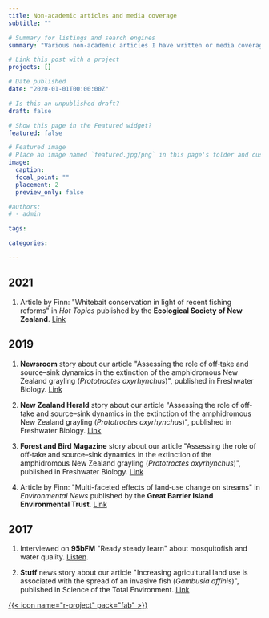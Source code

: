 ```yaml
---
title: Non-academic articles and media coverage
subtitle: ""

# Summary for listings and search engines
summary: "Various non-academic articles I have written or media coverage of my research."

# Link this post with a project
projects: []

# Date published
date: "2020-01-01T00:00:00Z"

# Is this an unpublished draft?
draft: false

# Show this page in the Featured widget?
featured: false

# Featured image
# Place an image named `featured.jpg/png` in this page's folder and customize its options here.
image:
  caption: 
  focal_point: ""
  placement: 2
  preview_only: false

#authors:
# - admin

tags:

categories:

---
```


## 2021
1. Article by Finn: "Whitebait conservation in light of recent fishing reforms" in *Hot Topics* published by the **Ecological Society of New Zealand**. [Link](https://newzealandecology.org/whitebait-conservation-light-recent-fishing-reforms)

## 2019
1. **Newsroom** story about our article "Assessing the role of off‐take and source–sink dynamics in the extinction of the amphidromous New Zealand grayling (*Prototroctes oxyrhynchus*)", published in Freshwater Biology. [Link](https://www.newsroom.co.nz/closure-for-a-fishy-cold-case)

2. **New Zealand Herald** story about our article "Assessing the role of off‐take and source–sink dynamics in the extinction of the amphidromous New Zealand grayling (*Prototroctes oxyrhynchus*)", published in Freshwater Biology. [Link](https://www.nzherald.co.nz/nz/what-mysterious-extinction-means-for-nzs-native-fish/XSMD7FTSRQHG7OICQJI44CTXPE/)

3. **Forest and Bird Magazine** story about our article "Assessing the role of off‐take and source–sink dynamics in the extinction of the amphidromous New Zealand grayling (*Prototroctes oxyrhynchus*)", published in Freshwater Biology. [Link](./Forest_and_Bird_Summer2019.pdf)

4. Article by Finn: "Multi-faceted effects of land‐use change on streams" in *Environmental News* published by the **Great Barrier Island Environmental Trust**. [Link](https://www.gbiet.org/en40effectsoflandusechangeonstreams)

## 2017
1. Interviewed on **95bFM** "Ready steady learn" about mosquitofish and water quality. [Listen](https://95bfm.com/bcast/ready-steady-learn-finn-lee).

2. **Stuff** news story about our article "Increasing agricultural land use is associated with the spread of an invasive fish (*Gambusia affinis*)", published in Science of the Total Environment. [Link](https://www.stuff.co.nz/environment/89515711/farming-contributes-to-spread-of-invasive-mosquitofish-auckland-researchers-find)



[{{< icon name="r-project" pack="fab" >}}](https://www.stuff.co.nz/environment/89515711/farming-contributes-to-spread-of-invasive-mosquitofish-auckland-researchers-find)